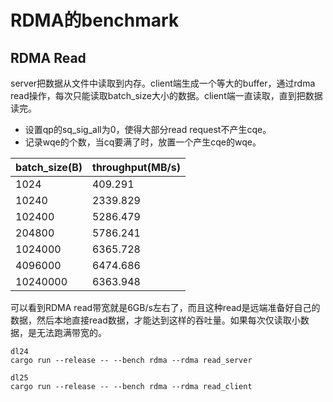 # RDMA的benchmark

## RDMA Read

server把数据从文件中读取到内存。client端生成一个等大的buffer，通过rdma read操作，每次只能读取batch_size大小的数据。client端一直读取，直到把数据读完。

* 设置qp的sq_sig_all为0，使得大部分read request不产生cqe。
* 记录wqe的个数，当cq要满了时，放置一个产生cqe的wqe。

batch_size(B) | throughput(MB/s)
----- | -----
1024 | 409.291
10240 | 2339.829
102400 | 5286.479
204800 | 5786.241
1024000 | 6365.728
4096000 | 6474.686
10240000 | 6363.948

可以看到RDMA read带宽就是6GB/s左右了，而且这种read是远端准备好自己的数据，然后本地直接read数据，才能达到这样的吞吐量。如果每次仅读取小数据，是无法跑满带宽的。

```
dl24
cargo run --release -- --bench rdma --rdma read_server

dl25
cargo run --release -- --bench rdma --rdma read_client
```